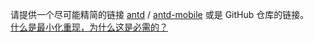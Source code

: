 请提供一个尽可能精简的链接 [antd](https://u.ant.design/codesandbox-repro) / [antd-mobile](http://codepen.io/paranoidjk/pen/LWpaKe) 或是 GitHub 仓库的链接。
<br>
[什么是最小化重现，为什么这是必需的？](#repro-modal)
